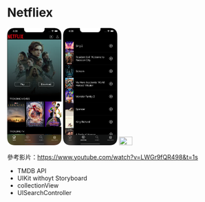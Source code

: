 # Netfliex



<p float="left">
 <img src="https://github.com/knives99/Netflix/blob/main/pic01.png" width="25%" height="25%"  />   
  <img src="https://github.com/knives99/Netflix/blob/main/pic02.png" width="25%" height="25%"  />   
  <img src="https://github.com/knives99/Netflix/blob/main/pic03.png" width="25%" height="25%"  />   

</p>

參考影片：https://www.youtube.com/watch?v=LWGr9fQR498&t=1s <br>

* TMDB API
* UIKit withoyt Storyboard
* collectionView
* UISearchController


